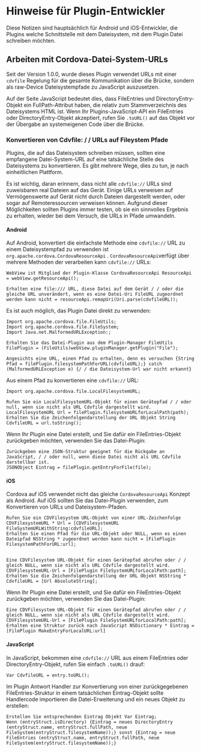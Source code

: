 <!---
    Licensed to the Apache Software Foundation (ASF) under one
    or more contributor license agreements.  See the NOTICE file
    distributed with this work for additional information
    regarding copyright ownership.  The ASF licenses this file
    to you under the Apache License, Version 2.0 (the
    "License"); you may not use this file except in compliance
    with the License.  You may obtain a copy of the License at

      http://www.apache.org/licenses/LICENSE-2.0

    Unless required by applicable law or agreed to in writing,
    software distributed under the License is distributed on an
    "AS IS" BASIS, WITHOUT WARRANTIES OR CONDITIONS OF ANY
    KIND, either express or implied.  See the License for the
    specific language governing permissions and limitations
    under the License.
-->

# Hinweise für Plugin-Entwickler

Diese Notizen sind hauptsächlich für Android und iOS-Entwickler, die Plugins welche Schnittstelle mit dem Dateisystem,
mit dem Plugin Datei schreiben möchten.

## Arbeiten mit Cordova-Datei-System-URLs

Seit der Version 1.0.0, wurde dieses Plugin verwendet URLs mit einer `cdvfile` Regelung für die gesamte Kommunikation
über die Brücke, sondern als raw-Device Dateisystempfade zu JavaScript auszusetzen.

Auf der Seite JavaScript bedeutet dies, dass FileEntries und DirectoryEntry-Objekt ein FullPath-Attribut haben, die
relativ zum Stammverzeichnis des Dateisystems HTML ist. Wenn Ihr Plugins-JavaScript-API ein FileEntries oder
DirectoryEntry-Objekt akzeptiert, rufen Sie `.toURL()` auf das Objekt vor der Übergabe an systemeigenen Code über die
Brücke.

### Konvertieren von Cdvfile: / / URLs auf Fileystem Pfade

Plugins, die auf das Dateisystem schreiben müssen, sollten eine empfangene Datei-System-URL auf eine tatsächliche Stelle
des Dateisystems zu konvertieren. Es gibt mehrere Wege, dies zu tun, je nach einheitlichen Plattform.

Es ist wichtig, daran erinnern, dass nicht alle `cdvfile://` URLs sind zuweisbaren real Dateien auf das Gerät. Einige
URLs verweisen auf Vermögenswerte auf Gerät nicht durch Dateien dargestellt werden, oder sogar auf Remoteressourcen
verweisen können. Aufgrund dieser Möglichkeiten sollten Plugins immer testen, ob sie ein sinnvolles Ergebnis zu
erhalten, wieder bei dem Versuch, die URLs in Pfade umwandeln.

#### Android

Auf Android, konvertiert die einfachste Methode eine `cdvfile://` URL zu einem Dateisystempfad zu verwenden
ist `org.apache.cordova.CordovaResourceApi` . `CordovaResourceApi`verfügt über mehrere Methoden der verarbeiten
kann `cdvfile://` URLs:

    WebView ist Mitglied der Plugin-Klasse CordovaResourceApi ResourceApi = webView.getResourceApi();
    
    Erhalten eine file:/// URL, diese Datei auf dem Gerät / / oder die gleiche URL unverändert, wenn es eine Datei-Uri FileURL zugeordnet werden kann nicht = resourceApi.remapUri(Uri.parse(cdvfileURL));

Es ist auch möglich, das Plugin Datei direkt zu verwenden:

    Import org.apache.cordova.file.FileUtils;
    Import org.apache.cordova.file.FileSystem;
    Import Java.net.MalformedURLException:;
    
    Erhalten Sie das Datei-Plugin aus dem Plugin-Manager FileUtils FilePlugin = (FileUtils)webView.pluginManager.getPlugin("File");
    
    Angesichts eine URL, einen Pfad zu erhalten, denn es versuchen {String Pfad = filePlugin.filesystemPathForURL(cdvfileURL);} catch (MalformedURLException e) {/ / die Dateisystem-Url war nicht erkannt}

Aus einem Pfad zu konvertieren eine `cdvfile://` URL:

    Import org.apache.cordova.file.LocalFilesystemURL;
    
    Rufen Sie ein LocalFilesystemURL-Objekt für einen Gerätepfad / / oder null, wenn sie nicht als URL Cdvfile dargestellt wird.
    LocalFilesystemURL Url = filePlugin.filesystemURLforLocalPath(path);
    Erhalten Sie die Zeichenfolgendarstellung der URL Objekt String CdvfileURL = url.toString();

Wenn Ihr Plugin eine Datei erstellt, und Sie dafür ein FileEntries-Objekt zurückgeben möchten, verwenden Sie das
Datei-Plugin:

    Zurückgeben eine JSON-Struktur geeignet für die Rückgabe an JavaScript, / / oder null, wenn diese Datei nicht als URL Cdvfile darstellbar ist.
    JSONObject Eintrag = filePlugin.getEntryForFile(file);

#### iOS

Cordova auf iOS verwendet nicht das gleiche `CordovaResourceApi` Konzept als Android. Auf iOS sollten Sie das
Datei-Plugin verwenden, zum Konvertieren von URLs und Dateisystem-Pfaden.

    Rufen Sie ein CDVFilesystem URL-Objekt von einer URL-Zeichenfolge CDVFilesystemURL * Url = [CDVFilesystemURL FileSystemURLWithString:cdvfileURL];
    Erhalten Sie einen Pfad für die URL-Objekt oder NULL, wenn es einen Dateipfad NSString * zugeordnet werden kann nicht = [FilePlugin FilesystemPathForURL:url];
    
    
    Eine CDVFilesystem URL-Objekt für einen Gerätepfad abrufen oder / / gleich NULL, wenn sie nicht als URL Cdvfile dargestellt wird.
    CDVFilesystemURL-Url = [FilePlugin FileSystemURLforLocalPath:path];
    Erhalten Sie die Zeichenfolgendarstellung der URL Objekt NSString * CdvfileURL = [Url AbsoluteString];

Wenn Ihr Plugin eine Datei erstellt, und Sie dafür ein FileEntries-Objekt zurückgeben möchten, verwenden Sie das
Datei-Plugin:

    Eine CDVFilesystem URL-Objekt für einen Gerätepfad abrufen oder / / gleich NULL, wenn sie nicht als URL Cdvfile dargestellt wird.
    CDVFilesystemURL-Url = [FilePlugin FileSystemURLforLocalPath:path];
    Erhalten eine Struktur zurück nach JavaScript NSDictionary * Eintrag = [FilePlugin MakeEntryForLocalURL:url]

#### JavaScript

In JavaScript, bekommen eine `cdvfile://` URL aus einem FileEntries oder DirectoryEntry-Objekt, rufen Sie
einfach `.toURL()` drauf:

    Var CdvfileURL = entry.toURL();

Im Plugin Antwort Handler zur Konvertierung von einer zurückgegebenen FileEntries-Struktur in einem tatsächlichen
Eintrag-Objekt sollte Handlercode importieren die Datei-Erweiterung und ein neues Objekt zu erstellen:

    Erstellen Sie entsprechenden Eintrag Objekt Var Eintrag;
    Wenn (entryStruct.isDirectory) {Eintrag = neues DirectoryEntry (entryStruct.name, entryStruct.fullPath, neue FileSystem(entryStruct.filesystemName));} sonst {Eintrag = neue FileEntries (entryStruct.name, entryStruct.fullPath, neue FileSystem(entryStruct.filesystemName));}